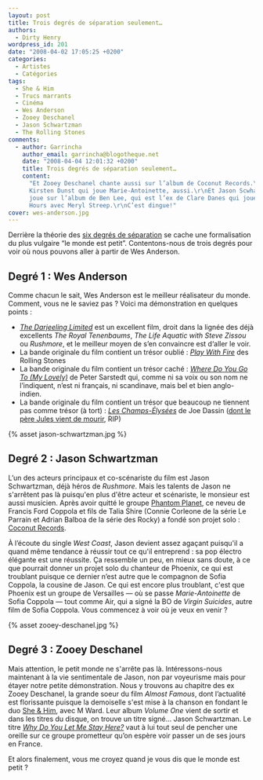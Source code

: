 ```yaml
---
layout: post
title: Trois degrés de séparation seulement…
authors:
  - Dirty Henry
wordpress_id: 201
date: "2008-04-02 17:05:25 +0200"
categories:
  - Artistes
  - Catégories
tags:
  - She & Him
  - Trucs marrants
  - Cinéma
  - Wes Anderson
  - Zooey Deschanel
  - Jason Schwartzman
  - The Rolling Stones
comments:
  - author: Garrincha
    author_email: garrincha@blogotheque.net
    date: "2008-04-04 12:01:32 +0200"
    title: Trois degrés de séparation seulement…
    content:
      "Et Zooey Deschanel chante aussi sur l’album de Coconut Records.\r\nEt
      Kirsten Dunst qui joue Marie-Antoinette, aussi.\r\nEt Jason Scwhartzman
      joue sur l’album de Ben Lee, qui est l’ex de Clare Danes qui joue dans The
      Hours avec Meryl Streep.\r\nC’est dingue!"
cover: wes-anderson.jpg
---
```


Derrière la théorie des [six degrés de séparation][1] se cache une formalisation
du plus vulgaire “le monde est petit”. Contentons-nous de trois degrés pour voir
où nous pouvons aller à partir de Wes Anderson.

## Degré 1 : Wes Anderson

Comme chacun le sait, Wes Anderson est le meilleur réalisateur du monde.
Comment, vous ne le saviez pas ? Voici ma démonstration en quelques points :

- [_The Darjeeling Limited_][2] est un excellent film, droit dans la lignée des
  déjà excellents _The Royal Tenenbaums_, _The Life Aquatic with Steve Zissou_
  ou _Rushmore_, et le meilleur moyen de s’en convaincre est d‘aller le voir.
- La bande originale du film contient un trésor oublié : [_Play With Fire_][3]
  des Rolling Stones
- La bande originale du film contient un trésor caché : [_Where Do You Go To (My
  Lovely)_][4] de Peter Sarstedt qui, comme ni sa voix ou son nom ne
  l’indiquent, n’est ni français, ni scandinave, mais bel et bien anglo-indien.
- La bande originale du film contient un trésor que beaucoup ne tiennent pas
  comme trésor (à tort) : [_Les Champs-Élysées_][5] de Joe Dassin ([dont le père
  Jules vient de mourir][6], RIP)

{% asset jason-schwartzman.jpg %}

## Degré 2 : Jason Schwartzman

L’un des acteurs principaux et co-scénariste du film est Jason Schwartzman, déjà
héros de _Rushmore_. Mais les talents de Jason ne s'arrêtent pas là puisqu'en
plus d'être acteur et scénariste, le monsieur est aussi musicien. Après avoir
quitté le groupe [Phantom Planet][7], ce neveu de Francis Ford Coppola et fils
de Talia Shire (Connie Corleone de la série Le Parrain et Adrian Balboa de la
série des Rocky) a fondé son projet solo : [Coconut Records][8].

À l’écoute du single _West Coast_, Jason devient assez agaçant puisqu'il a quand
même tendance à réussir tout ce qu'il entreprend : sa pop électro élégante est
une réussite. Ça ressemble un peu, en mieux sans doute, à ce que pourrait donner
un projet solo du chanteur de Phoenix, ce qui est troublant puisque ce dernier
n’est autre que le compagnon de Sofia Coppola, la cousine de Jason. Ce qui est
encore plus troublant, c'est que Phoenix est un groupe de Versailles — où se
passe _Marie-Antoinette_ de Sofia Coppola — tout comme Air, qui a signé la BO de
_Virgin Suicides_, autre film de Sofia Coppola. Vous commencez à voir où je veux
en venir ?

{% asset zooey-deschanel.jpg %}

## Degré 3 : Zooey Deschanel

Mais attention, le petit monde ne s'arrête pas là. Intéressons-nous maintenant à
la vie sentimentale de Jason, non par voyeurisme mais pour étayer notre petite
démonstration. Nous y trouvons au chapitre des ex Zooey Deschanel, la grande
soeur du film _Almost Famous_, dont l’actualité est florissante puisque la
demoiselle s'est mise à la chanson en fondant le duo [She & Him][9], avec M
Ward. Leur album _Volume One_ vient de sortir et dans les titres du disque, on
trouve un titre signé… Jason Schwartzman. Le titre [_Why Do You Let Me Stay
Here?_][9] vaut à lui tout seul de pencher une oreille sur ce groupe prometteur
qu’on espère voir passer un de ses jours en France.

Et alors finalement, vous me croyez quand je vous dis que le monde est petit ?

[1]: https://fr.wikipedia.org/wiki/Six_degrés_de_séparation
[2]: https://www.themoviedb.org/movie/4538-the-darjeeling-limited
[3]: https://song.link/fr/i/1440565303 "The Rolling Stones - Play With Fire"
[4]:
  https://song.link/fr/i/1440565163
  "Peter Sarstedt - Where Do You Go To (My Lovely)"
[5]: https://song.link/fr/i/260903584 "Joe Dassin - Les Champs-Élysées"
[6]:
  https://www.lemonde.fr/disparitions/article/2008/04/01/jules-dassin-cineaste-americain_1029680_3382.html
[7]: https://fr.wikipedia.org/wiki/Phantom_Planet
[8]: https://musicbrainz.org/artist/eddc0911-21fc-4327-ab90-ccc459ce1ef7
[9]: https://www.sheandhim.com/
